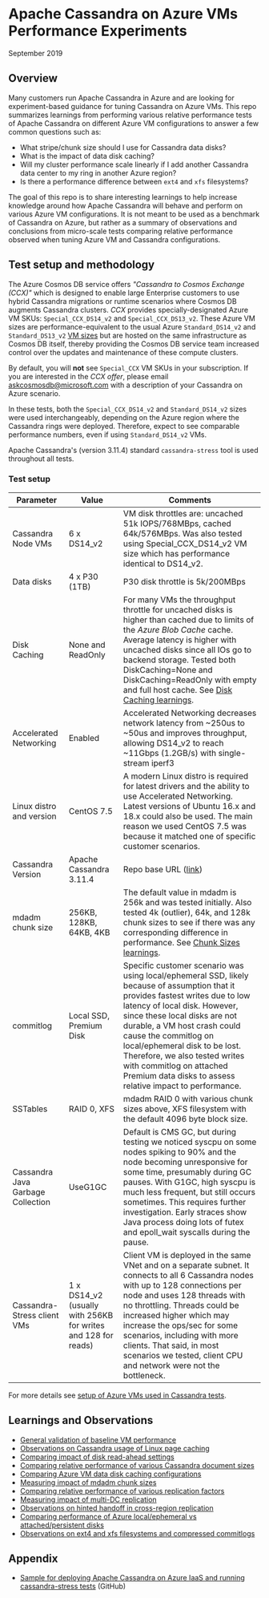 # Apache Cassandra on Azure VMs Performance Experiments
September 2019

## Overview
Many customers run Apache Cassandra in Azure and are looking for experiment-based guidance for tuning Cassandra on Azure VMs. This repo summarizes learnings from performing various relative performance tests of Apache Cassandra on different Azure VM configurations to answer a few common questions such as: 
* What stripe/chunk size should I use for Cassandra data disks?
* What is the impact of data disk caching? 
* Will my cluster performance scale linearly if I add another Cassandra data center to my ring in another Azure region?
* Is there a performance difference between `ext4` and `xfs` filesystems?

The goal of this repo is to share interesting learnings to help increase knowledge around how Apache Cassandra will behave and perform on various Azure VM configurations. It is not meant to be used as a benchmark of Cassandra on Azure, but rather as a summary of observations and conclusions from micro-scale tests comparing relative performance observed when tuning Azure VM and Cassandra configurations.

## Test setup and methodology
The Azure Cosmos DB service offers *"Cassandra to Cosmos Exchange (CCX)"* which is designed to enable large Enterprise customers to use hybrid Cassandra migrations or runtime scenarios where Cosmos DB augments Cassandra clusters. *CCX* provides specially-designated Azure VM SKUs: `Special_CCX_DS14_v2` and `Special_CCX_DS13_v2`. These Azure VM sizes are performance-equivalent to the usual Azure `Standard_DS14_v2` and `Standard_DS13_v2` [VM sizes](https://docs.microsoft.com/en-us/azure/virtual-machines/linux/sizes-memory#dsv2-series-11-15) but are hosted on the same infrastructure as Cosmos DB itself, thereby providing the Cosmos DB service team increased control over the updates and maintenance of these compute clusters. 

By default, you will **not** see `Special_CCX` VM SKUs in your subscription. If you are interested in the *CCX offer*, please email askcosmosdb@microsoft.com with a description of your Cassandra on Azure scenario.

In these tests, both the `Special_CCX_DS14_v2` and `Standard_DS14_v2` sizes were used interchangeably, depending on the Azure region where the Cassandra rings were deployed. Therefore, expect to see comparable performance numbers, even if using `Standard_DS14_v2` VMs.

Apache Cassandra's (version 3.11.4) standard `cassandra-stress` tool is used throughout all tests.

### Test setup
| Parameter | Value | Comments |
| ------- | ------- | ------- |
| Cassandra Node VMs | 6 x DS14_v2| VM disk throttles are: uncached 51k IOPS/768MBps, cached 64k/576MBps. Was also tested using Special_CCX_DS14_v2 VM size which has performance identical to DS14_v2. |
| Data disks | 4 x P30 (1TB) | P30 disk throttle is 5k/200MBps |
| Disk Caching | None and ReadOnly | For many VMs the throughput throttle for uncached disks is higher than cached due to limits of the *Azure Blob Cache* cache. Average latency is higher with uncached disks since all IOs go to backend storage. Tested both DiskCaching=None and DiskCaching=ReadOnly with empty and full host cache. See [Disk Caching learnings](docs/cassandra-azure-vm-data-disk-caching.md). |
| Accelerated Networking | Enabled | Accelerated Networking decreases network latency from ~250us to ~50us and improves throughput, allowing DS14_v2 to reach ~11Gbps (1.2GB/s) with single-stream iperf3 |
| Linux distro and version | CentOS 7.5 | A modern Linux distro is required for latest drivers and the ability to use Accelerated Networking. Latest versions of Ubuntu 16.x and 18.x could also be used. The main reason we used CentOS 7.5 was because it matched one of specific customer scenarios. |
| Cassandra Version | Apache Cassandra 3.11.4 | Repo base URL ([link](https://www.apache.org/dist/cassandra/redhat/311x/)) |
| mdadm chunk size | 256KB, 128KB, 64KB, 4KB | The default value in mdadm is 256k and was tested initially. Also tested 4k (outlier), 64k, and 128k chunk sizes to see if there was any corresponding difference in performance. See [Chunk Sizes learnings](docs/cassandra-mdadm-chunk-sizes.md). |
| commitlog | Local SSD, Premium Disk | Specific customer scenario was using local/ephemeral SSD, likely because of assumption that it provides fastest writes due to low latency of local disk. However, since these local disks are not durable, a VM host crash could cause the commitlog on local/ephemeral disk to be lost. Therefore, we also tested writes with commitlog on attached Premium data disks to assess relative impact to performance. |
| SSTables | RAID 0, XFS | mdadm RAID 0 with various chunk sizes above, XFS filesystem with the default 4096 byte block size. |
| Cassandra Java Garbage Collection | UseG1GC | Default is CMS GC, but during testing we noticed syscpu on some nodes spiking to 90% and the node becoming unresponsive for some time, presumably during GC pauses. With G1GC, high syscpu is much less frequent, but still occurs sometimes. This requires further investigation. Early straces show Java process doing lots of futex and epoll_wait syscalls during the pause. |
| Cassandra-Stress client VMs | 1 x DS14_v2 (usually with 256KB for writes and 128 for reads) | Client VM is deployed in the same VNet and on a separate subnet. It connects to all 6 Cassandra nodes with up to 128 connections per node and uses 128 threads with no throttling. Threads could be increased higher which may increase the ops/sec for some scenarios, including with more clients.  That said, in most scenarios we tested, client CPU and network were not the bottleneck. |

For more details see [setup of Azure VMs used in Cassandra tests](docs/cassandra-vm-setup.md).

## Learnings and Observations
* [General validation of baseline VM performance](docs/baseline-vm-perf.md)
* [Observations on Cassandra usage of Linux page caching](docs/cassandra-linux-page-caching.md)
* [Comparing impact of disk read-ahead settings](docs/cassandra-read-ahead.md)
* [Comparing relative performance of various Cassandra document sizes](docs/cassandra-doc-sizes.md)
* [Comparing Azure VM data disk caching configurations](docs/cassandra-azure-vm-data-disk-caching.md)
* [Measuring impact of mdadm chunk sizes](docs/cassandra-mdadm-chunk-sizes.md)
* [Comparing relative performance of various replication factors](docs/cassandra-replication-factors.md)
* [Measuring impact of multi-DC replication](docs/cassandra-multi-dc-azure-regions.md)
* [Observations on hinted handoff in cross-region replication](docs/cassandra-hinted-handoff-cross-region.md)
* [Comparing performance of Azure local/ephemeral vs attached/persistent disks](docs/cassandra-local-attached-disks.md)
* [Observations on ext4 and xfs filesystems and compressed commitlogs](docs/cassandra-commitlogs-xfs-ext4.md)

## Appendix

* [Sample for deploying Apache Cassandra on Azure IaaS and running cassandra-stress tests](https://github.com/azure-Samples/cassandra-on-azure-vms-deployment-and-stress-test) (GitHub)

